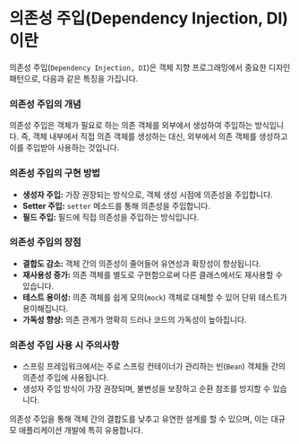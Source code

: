 # 의존성 주입(Dependency Injection, DI)이란

의존성 주입(`Dependency Injection, DI`)은 객체 지향 프로그래밍에서 중요한 디자인 패턴으로, 다음과 같은 특징을 가집니다.

### 의존성 주입의 개념

의존성 주입은 객체가 필요로 하는 의존 객체를 외부에서 생성하여 주입하는 방식입니다.
즉, 객체 내부에서 직접 의존 객체를 생성하는 대신, 외부에서 의존 객체를 생성하고 이를 주입받아 사용하는 것입니다.

### 의존성 주입의 구현 방법

- **생성자 주입:** 가장 권장되는 방식으로, 객체 생성 시점에 의존성을 주입합니다.
- **Setter 주입:** `setter` 메소드를 통해 의존성을 주입합니다.
- **필드 주입:** 필드에 직접 의존성을 주입하는 방식입니다.

### 의존성 주입의 장점

- **결합도 감소:** 객체 간의 의존성이 줄어들어 유연성과 확장성이 향상됩니다.
- **재사용성 증가:** 의존 객체를 별도로 구현함으로써 다른 클래스에서도 재사용할 수 있습니다.
- **테스트 용이성:** 의존 객체를 쉽게 모의(`mock`) 객체로 대체할 수 있어 단위 테스트가 용이해집니다.
- **가독성 향상:** 의존 관계가 명확히 드러나 코드의 가독성이 높아집니다.

### 의존성 주입 사용 시 주의사항

- 스프링 프레임워크에서는 주로 스프링 컨테이너가 관리하는 빈(`Bean`) 객체들 간의 의존성 주입에 사용됩니다.
- 생성자 주입 방식이 가장 권장되며, 불변성을 보장하고 순환 참조를 방지할 수 있습니다.

의존성 주입을 통해 객체 간의 결합도를 낮추고 유연한 설계를 할 수 있으며, 이는 대규모 애플리케이션 개발에 특히 유용합니다.
